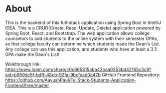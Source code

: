 # About
This is the backend of this full-stack application using Spring Boot in IntelliJ IDEA. This is a CRUD(Create, Read, Update, Delete) application powered by Spring Boot, React, and Bootstrap. 
The web application allows college counselors to add students to the online system with their semester GPAs, so that college faculty can determine which students made the Dean's List. 
Any college can use this application, and students who have at least a 3.5 GPA make the Dean's List! 

Walkthrough link: https://www.loom.com/share/c0c665815aba42baa0353bd42165c3c9?sid=b959dc5f-bdff-48cb-92fa-9bcfcad0a47b
GitHub Frontend Repository: https://github.com/AayushPaul/FullStack-Students-Application-Frontend/tree/master
